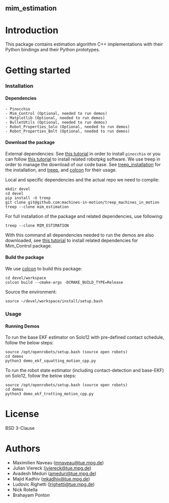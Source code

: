 mim_estimation
-----------

# Introduction

This package contains estimation algorithm C++ implementations with their Python
bindings and their Python prototypes.

# Getting started

### Installation

#### Dependencies

```
- Pinocchio
- Mim_Control (Optional, needed to run demos)
- Matplotlib (Optional, needed to run demos)
- BulletUtils (Optional, needed to run demos)
- Robot_Properties_Solo (Optional, needed to run demos)
- Robot_Properties_Bolt (Optional, needed to run demos)
```

#### Download the package

External dependencies:
See [this tutorial](https://github.com/machines-in-motion/machines-in-motion.github.io/wiki/laas_package_from_binaries)
in order to install `pinocchio` or you can follow [this tutorial](https://github.com/machines-in-motion/ubuntu_installation_scripts) 
to install related robotpkg software.
We use treep in order to manage the download of our code base. See [treep_installation](https://github.com/machines-in-motion/treep_machines_in_motion) for 
the installation, and [treep](https://gitlab.is.tue.mpg.de/amd-clmc/treep), 
and [colcon](https://github.com/machines-in-motion/machines-in-motion.github.io/wiki/use_colcon) 
for their usage.

Local and specific dependencies and the actual repo we need to compile:
```
mkdir devel
cd devel
pip install -U treep
git clone git@github.com:machines-in-motion/treep_machines_in_motion
treep --clone mim_estimation
```

For full installation of the package and related dependencies, use following:
```
treep --clone MIM_ESTIMATION
```

With this command all dependencies needed to run the demos are also downloaded, 
see [this tutorial](https://github.com/machines-in-motion/mim_control) to 
install related dependencies for Mim_Control package.

#### Build the package

We use [colcon](https://github.com/machines-in-motion/machines-in-motion.github.io/wiki/use_colcon)
to build this package:
```
cd devel/workspace
colcon build --cmake-args -DCMAKE_BUILD_TYPE=Release
```

Source the environment:
```
source ~/devel/workspace/install/setup.bash
```

### Usage

#### Running Demos

To run the base EKF estimator on Solo12 with pre-defined contact schedule, follow 
the below steps:
```
source /opt/openrobots/setup.bash (source open robots)
cd demos
python3 demo_ekf_squatting_motion_cpp.py
```

To run the robot state estimator (including contact-detection and base-EKF) on 
Solo12, follow the below steps:
```
source /opt/openrobots/setup.bash (source open robots)
cd demos
python3 demo_ekf_trotting_motion_cpp.py
```

# License

BSD 3-Clause

# Authors

- Maximilien Naveau (mnaveau@tue.mpg.de)
- Julian Viereck (jviereck@tue.mpg.de)
- Avadesh Meduri (ameduri@tue.mpg.de)
- Majid Kadhiv (mkadhiv@tue.mpg.de)
- Ludovic Righetti (lrighetti@tue.mpg.de)
- Nick Rotella
- Brahayam Ponton
